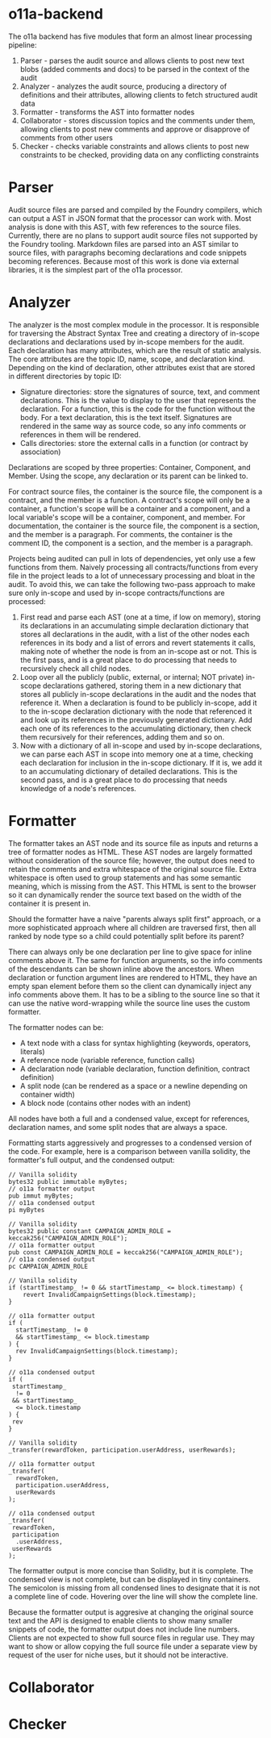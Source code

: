 # o11a-backend
The o11a backend has five modules that form an almost linear processing pipeline:

1. Parser - parses the audit source and allows clients to post new text blobs (added comments and docs) to be parsed in the context of the audit
2. Analyzer - analyzes the audit source, producing a directory of definitions and their attributes, allowing clients to fetch structured audit data
3. Formatter - transforms the AST into formatter nodes
4. Collaborator - stores discussion topics and the comments under them, allowing clients to post new comments and approve or disapprove of comments from other users
5. Checker - checks variable constraints and allows clients to post new constraints to be checked, providing data on any conflicting constraints

# Parser
Audit source files are parsed and compiled by the Foundry compilers, which can output a AST in JSON format that the processor can work with. Most analysis is done with this AST, with few references to the source files. Currently, there are no plans to support audit source files not supported by the Foundry tooling. Markdown files are parsed into an AST similar to source files, with paragraphs becoming declarations and code snippets becoming references. Because most of this work is done via external libraries, it is the simplest part of the o11a processor.

# Analyzer
The analyzer is the most complex module in the processor. It is responsible for traversing the Abstract Syntax Tree and creating a directory of in-scope declarations and declarations used by in-scope members for the audit. Each declaration has many attributes, which are the result of static analysis. The core attributes are the topic ID, name, scope, and declaration kind. Depending on the kind of declaration, other attributes exist that are stored in different directories by topic ID:

- Signature directories: store the signatures of source, text, and comment declarations. This is the value to display to the user that represents the declaration. For a function, this is the code for the function without the body. For a text declaration, this is the text itself. Signatures are rendered in the same way as source code, so any info comments or references in them will be rendered.
- Calls directories: store the external calls in a function (or contract by association)

Declarations are scoped by three properties: Container, Component, and Member. Using the scope, any declaration or its parent can be linked to.

For contract source files, the container is the source file, the component is a contract, and the member is a function. A contract's scope will only be a container, a function's scope will be a container and a component, and a local variable's scope will be a container, component, and member. For documentation, the container is the source file, the component is a section, and the member is a paragraph. For comments, the container is the comment ID, the component is a section, and the member is a paragraph.

Projects being audited can pull in lots of dependencies, yet only use a few functions from them. Naively processing all contracts/functions from every file in the project leads to a lot of unnecessary processing and bloat in the audit. To avoid this, we can take the following two-pass approach to make sure only in-scope and used by in-scope contracts/functions are processed:
1. First read and parse each AST (one at a time, if low on memory), storing its declarations in an accumulating simple declaration dictionary that stores all declarations in the audit, with a list of the other nodes each references in its body and a list of errors and revert statements it calls, making note of whether the node is from an in-scope ast or not. This is the first pass, and is a great place to do processing that needs to recursively check all child nodes.
2. Loop over all the publicly (public, external, or internal; NOT private) in-scope declarations gathered, storing them in a new dictionary that stores all publicly in-scope declarations in the audit and the nodes that reference it. When a declaration is found to be publicly in-scope, add it to the in-scope declaration dictionary with the node that referenced it and look up its references in the previously generated dictionary. Add each one of its references to the accumulating dictionary, then check them recursively for their references, adding them and so on.
3. Now with a dictionary of all in-scope and used by in-scope declarations, we can parse each AST in scope into memory one at a time, checking each declaration for inclusion in the in-scope dictionary. If it is, we add it to an accumulating dictionary of detailed declarations. This is the second pass, and is a great place to do processing that needs knowledge of a node's references.

# Formatter
The formatter takes an AST node and its source file as inputs and returns a tree of formatter nodes as HTML. These AST nodes are largely formatted without consideration of the source file; however, the output does need to retain the comments and extra whitespace of the original source file. Extra whitespace is often used to group statements and has some semantic meaning, which is missing from the AST. This HTML is sent to the browser so it can dynamically render the source text based on the width of the container it is present in.

Should the formatter have a naive "parents always split first" approach, or a more sophisticated approach where all children are traversed first, then all ranked by node type so a child could potentially split before its parent?

There can always only be one declaration per line to give space for inline comments above it. The same for function arguments, so the info comments of the descendants can be shown inline above the ancestors. When declaration or function argument lines are rendered to HTML, they have an empty span element before them so the client can dynamically inject any info comments above them. It has to be a sibling to the source line so that it can use the native word-wrapping while the source line uses the custom formatter.

The formatter nodes can be:

- A text node with a class for syntax highlighting (keywords, operators, literals)
- A reference node (variable reference, function calls)
- A declaration node (variable declaration, function definition, contract definition)
- A split node (can be rendered as a space or a newline depending on container width)
- A block node (contains other nodes with an indent)

All nodes have both a full and a condensed value, except for references, declaration names, and some split nodes that are always a space.

Formatting starts aggressively and progresses to a condensed version of the code. For example, here is a comparison between vanilla solidity, the formatter's full output, and the condensed output:
``` solidity
// Vanilla solidity
bytes32 public immutable myBytes;
// o11a formatter output
pub immut myBytes;
// o11a condensed output
pi myBytes
```
``` solidity
// Vanilla solidity
bytes32 public constant CAMPAIGN_ADMIN_ROLE = keccak256("CAMPAIGN_ADMIN_ROLE");
// o11a formatter output
pub const CAMPAIGN_ADMIN_ROLE = keccak256("CAMPAIGN_ADMIN_ROLE");
// o11a condensed output
pc CAMPAIGN_ADMIN_ROLE
```
``` solidity
// Vanilla solidity
if (startTimestamp_ != 0 && startTimestamp_ <= block.timestamp) {
    revert InvalidCampaignSettings(block.timestamp);
}

// o11a formatter output
if (
  startTimestamp_ != 0
  && startTimestamp_ <= block.timestamp
) {
  rev InvalidCampaignSettings(block.timestamp);
}

// o11a condensed output
if (
 startTimestamp_
  != 0
 && startTimestamp_
  <= block.timestamp
) {
 rev
}
```
``` solidity
// Vanilla solidity
_transfer(rewardToken, participation.userAddress, userRewards);

// o11a formatter output
_transfer(
  rewardToken,
  participation.userAddress,
  userRewards
);

// o11a condensed output
_transfer(
 rewardToken,
 participation
  .userAddress,
 userRewards
);
```

The formatter output is more concise than Solidity, but it is complete. The condensed view is not complete, but can be displayed in tiny containers. The semicolon is missing from all condensed lines to designate that it is not a complete line of code. Hovering over the line will show the complete line.

Because the formatter output is aggresive at changing the original source text and the API is designed to enable clients to show many smaller snippets of code, the formatter output does not include line numbers. Clients are not expected to show full source files in regular use. They may want to show or allow copying the full source file under a separate view by request of the user for niche uses, but it should not be interactive.

# Collaborator

# Checker
